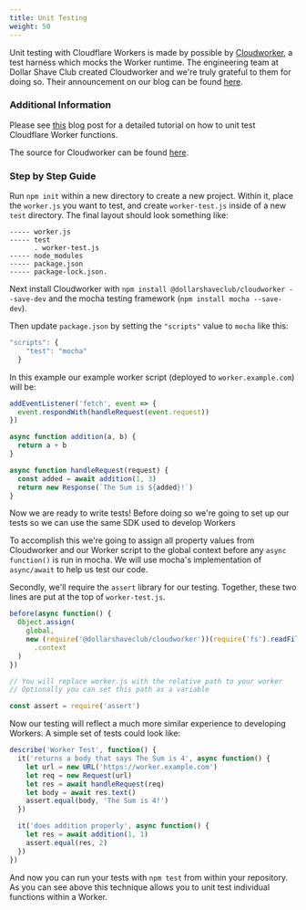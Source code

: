 ```yaml
---
title: Unit Testing
weight: 50
---
```


Unit testing with Cloudflare Workers is made by possible by [Cloudworker](https://github.com/dollarshaveclub/cloudworker), a test harness which mocks the Worker runtime. The engineering team at Dollar Shave Club created Cloudworker and we're truly grateful to them for doing so. Their announcement on our blog can be found [here](https://blog.cloudflare.com/cloudworker-a-local-cloudflare-worker-runner/).

### Additional Information

Please see [this](https://blog.cloudflare.com/unit-testing-worker-functions/) blog post for a detailed tutorial on how to unit test Cloudflare Worker functions.

The source for Cloudworker can be found [here](https://github.com/dollarshaveclub/cloudworker).

### Step by Step Guide

Run `npm init` within a new directory to create a new project. Within it, place the `worker.js` you want to test, and create `worker-test.js` inside of a new `test` directory. The final layout should look something like:

```hcl
----- worker.js
----- test
      . worker-test.js
----- node_modules
----- package.json
----- package-lock.json.
```

Next install Cloudworker with `npm install @dollarshaveclub/cloudworker --save-dev` and the mocha testing framework (`npm install mocha --save-dev`).

Then update `package.json` by setting the `"scripts"` value to `mocha` like this:

```javascript
"scripts": {
    "test": "mocha"
  }
```

In this example our example worker script (deployed to `worker.example.com`) will be:

```javascript
addEventListener('fetch', event => {
  event.respondWith(handleRequest(event.request))
})

async function addition(a, b) {
  return a + b
}

async function handleRequest(request) {
  const added = await addition(1, 3)
  return new Response(`The Sum is ${added}!`)
}
```

Now we are ready to write tests! Before doing so we're going to set up our tests so we can use the same SDK used to develop Workers

To accomplish this we're going to assign all property values from Cloudworker and our Worker script to the global context before any `async function()` is run in mocha. We will use mocha's implementation of `async/await` to help us test our code.

Secondly, we'll require the `assert` library for our testing. Together, these two lines are put at the top of `worker-test.js`.

```javascript
before(async function() {
  Object.assign(
    global,
    new (require('@dollarshaveclub/cloudworker'))(require('fs').readFileSync('worker.js', 'utf8'))
      .context
  )
})

// You will replace worker.js with the relative path to your worker
// Optionally you can set this path as a variable

const assert = require('assert')
```

Now our testing will reflect a much more similar experience to developing Workers. A simple set of tests could look like:

```javascript
describe('Worker Test', function() {
  it('returns a body that says The Sum is 4', async function() {
    let url = new URL('https://worker.example.com')
    let req = new Request(url)
    let res = await handleRequest(req)
    let body = await res.text()
    assert.equal(body, 'The Sum is 4!')
  })

  it('does addition properly', async function() {
    let res = await addition(1, 1)
    assert.equal(res, 2)
  })
})
```

And now you can run your tests with `npm test` from within your repository. As you can see above this technique allows you to unit test individual functions within a Worker.
